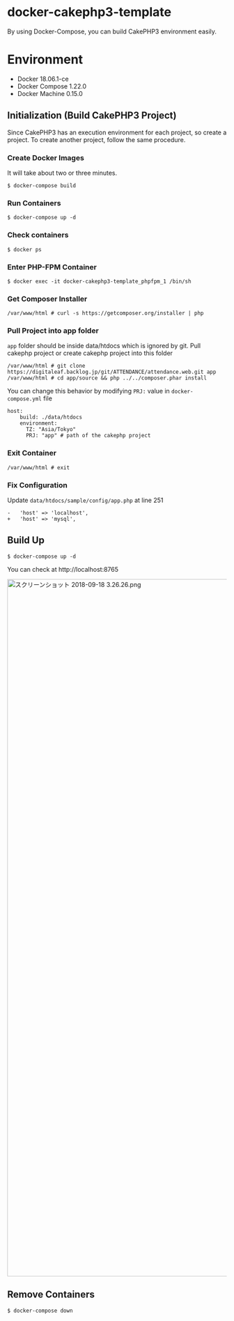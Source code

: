 # docker-cakephp3-template

By using Docker-Compose, you can build CakePHP3 environment easily.

# Environment

* Docker 18.06.1-ce
* Docker Compose 1.22.0
* Docker Machine 0.15.0

## Initialization (Build CakePHP3 Project)
Since CakePHP3 has an execution environment for each project, so create a project. To create another project, follow the same procedure.

### Create Docker Images
It will take about two or three minutes.

```
$ docker-compose build
```

### Run Containers 

```
$ docker-compose up -d
```

### Check containers ###

```
$ docker ps
```

### Enter PHP-FPM Container

```
$ docker exec -it docker-cakephp3-template_phpfpm_1 /bin/sh
```


### Get Composer Installer

```
/var/www/html # curl -s https://getcomposer.org/installer | php
```

### Pull Project into app folder

`app` folder should be inside data/htdocs which is ignored by git.
Pull cakephp project or create cakephp project into this folder

```
/var/www/html # git clone https://digitaleaf.backlog.jp/git/ATTENDANCE/attendance.web.git app
/var/www/html # cd app/source && php ../../composer.phar install
```

You can change this behavior by modifying `PRJ:` value in `docker-compose.yml` file

```
host:
    build: ./data/htdocs
    environment:
      TZ: "Asia/Tokyo"
      PRJ: "app" # path of the cakephp project
```

### Exit Container

```
/var/www/html # exit
```

### Fix Configuration
Update `data/htdocs/sample/config/app.php` at line 251

```data/htdocs/sample/config/app.php
-   'host' => 'localhost',
+   'host' => 'mysql',
```

## Build Up

```
$ docker-compose up -d
```

You can check at http://localhost:8765

<img width="1602" alt="スクリーンショット 2018-09-18 3.26.26.png" src="https://qiita-image-store.s3.amazonaws.com/0/291512/b748a76d-e2fa-e56b-0cf1-f938b6194a30.png">

## Remove Containers

```
$ docker-compose down 
```


